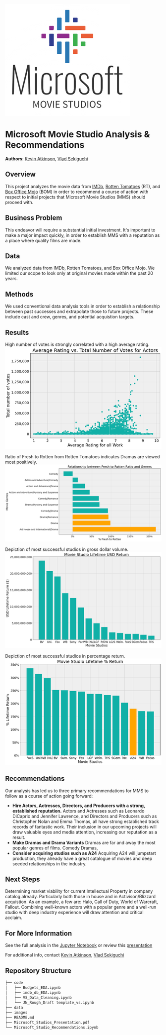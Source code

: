 ![Microsoft Movie Studio](./images/Logo.png)

# Microsoft Movie Studio Analysis & Recommendations

**Authors**: [Kevin Atkinson](mailto:kmatk620@gmail.com), [Vlad Sekiguchi](mailto:vladiseki@yahoo.com)

## Overview

This project analyzes the movie data from [IMDb](https://www.imdb.com/), [Rotten Tomatoes](https://www.rottentomatoes.com/) (RT), and [Box Office Mojo](https://www.boxofficemojo.com/) (BOM) in order to recommend a course of action with respect to initial projects that Microsoft Movie Studios (MMS) should proceed with. 

## Business Problem
This endeavor will require a substantial initial investment. It's important to make a major impact quickly, in order to establish MMS with a reputation as a place where quality films are made.

## Data
We analyzed data from IMDb, Rotten Tomatoes, and Box Office Mojo. We limited our scope to look only at original movies made within the past 20 years. 

## Methods
We used conventional data analysis tools in order to establish a relationship between past successes and extrapolate those to future projects. These include cast and crew, genres, and potential acquistion targets. 

## Results
High number of votes is strongly correlated with a high average rating.
![Average Rating vs. Total Votes](./images/VotesVsRating.png)

Ratio of Fresh to Rotten from Rotten Tomatoes indicates Dramas are viewed most positively.
![Fresh vs. Rotten ratio](./images/Rt_fresh_rot.png)

Depiction of most successful studios in gross dollar volume.
![Gross lifetime return in USD](./images/Movie_studio_usd.png)

Depiction of most successful studios in percentage return.
![Gross lifetime percentage return](./images/Movie_studio_pct.png)


## Recommendations
Our analysis has led us to three primary recommendations for MMS to follow as a course of action going forward:
- **Hire Actors, Actresses, Directors, and Producers with a strong, established reputation.** Actors and Actresses such as Leonardo DiCaprio and Jennifer Lawrence, and Directors and Producers such as Christopher Nolan and Emma Thomas, all have strong established track records of fantastic work. Their inclusion in our upcoming projects will draw valuable eyes and media attention, increasing our reputation as a result.
- **Make Dramas and Drama Variants** Dramas are far and away the most popular genres of films. Comedy Dramas, 
- **Consider acquiring studios such as A24** Acquiring A24 will jumpstart production, they already have a great catalogue of movies and deep seeded relationships in the industry.

## Next Steps
Determining market viability for current Intellectual Property in company catalog already. Particularly both those in house and in Activison/Blizzard acquistion. As an example, a few are: Halo, Call of Duty, World of Warcraft, Fallout. Combining well-known actors with a popular genre and a well-run studio with deep industry experience will draw attention and critical acclaim.

## For More Information
See the full analysis in the [Jupyter Notebook](https://github.com/kmatk/Movie_Studio_P1_Project/blob/main/Movie_Studio_Recommendations.ipynb) or review this [presentation](https://github.com/kmatk/Movie_Studio_P1_Project/blob/main/Microsoft_Studios_Presentation.pdf)

For additional info, contact [Kevin Atkinson](mailto:kmatk620@gmail.com), [Vlad Sekiguchi](mailto:vladiseki@yahoo.com) 

## Repository Structure

```
├── code
│   ├── Budgets_EDA.ipynb
│   ├── imdb_db_EDA.ipynb
│   ├── VS_Data_Cleaning.ipynb
│   └── JN_Rough_Draft template_vs.ipynb
├── data
├── images
├── README.md
├── Microsoft_Studios_Presentation.pdf
└── Microsoft_Studio_Recommendations.ipynb
```
